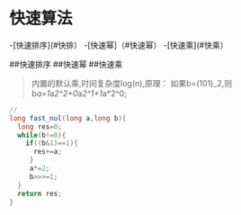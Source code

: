 # 快速算法

-[快速排序](#快排）
-[快速幂]（#快速幂）
-[快速乘](#快乘）

##<a name="快排">快速排序</a>
##<a name="快速幂">快速幂</a>
##<a name="快乘">快速乘</a>
>内置的默认乘,时间复杂度log(n),原理： 如果b=(101)_2,则b*a=1*a*2^2+0*a*2^1+1*a*2^0;

```java
//
long fast_nul(long a,long b){
  long res=0;
  while(b!=0){
    if((b&1)==1){
      res+=a;
     }
     a*=2;
     b>>>=1;
  }
  return res;
}
```
